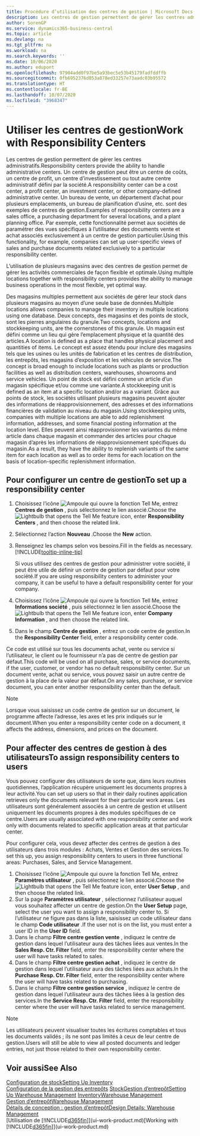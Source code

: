 ```yaml
---
title: Procédure d’utilisation des centres de gestion | Microsoft Docs
description: Les centres de gestion permettent de gérer les centres administratifs. Un centre de gestion peut être un centre de coût, un centre de profit, un centre d’investissement ou un autre centre administratif défini par la société.
author: SorenGP
ms.service: dynamics365-business-central
ms.topic: article
ms.devlang: na
ms.tgt_pltfrm: na
ms.workload: na
ms.search.keywords: ''
ms.date: 10/06/2020
ms.author: edupont
ms.openlocfilehash: 97904add0f97be5a93bec5e53b45179fadfddffb
ms.sourcegitcommit: 0fb6952376d853a878ed33257e73aadc03b95572
ms.translationtype: HT
ms.contentlocale: fr-BE
ms.lasthandoff: 10/07/2020
ms.locfileid: "3968347"
---
```

# <a name="work-with-responsibility-centers"></a><span data-ttu-id="2cb41-104">Utiliser les centres de gestion</span><span class="sxs-lookup"><span data-stu-id="2cb41-104">Work with Responsibility Centers</span></span>

<span data-ttu-id="2cb41-105">Les centres de gestion permettent de gérer les centres administratifs.</span><span class="sxs-lookup"><span data-stu-id="2cb41-105">Responsibility centers provide the ability to handle administrative centers.</span></span> <span data-ttu-id="2cb41-106">Un centre de gestion peut être un centre de coûts, un centre de profit, un centre d’investissement ou tout autre centre administratif défini par la société.</span><span class="sxs-lookup"><span data-stu-id="2cb41-106">A responsibility center can be a cost center, a profit center, an investment center, or other company-defined administrative center.</span></span> <span data-ttu-id="2cb41-107">Un bureau de vente, un département d’achat pour plusieurs emplacements, un bureau de planification d’usine, etc. sont des exemples de centres de gestion.</span><span class="sxs-lookup"><span data-stu-id="2cb41-107">Examples of responsibility centers are a sales office, a purchasing department for several locations, and a plant planning office.</span></span> <span data-ttu-id="2cb41-108">Par exemple, cette fonctionnalité permet aux sociétés de paramétrer des vues spécifiques à l’utilisateur des documents vente et achat associés exclusivement à un centre de gestion particulier.</span><span class="sxs-lookup"><span data-stu-id="2cb41-108">Using this functionality, for example, companies can set up user-specific views of sales and purchase documents related exclusively to a particular responsibility center.</span></span>  

<span data-ttu-id="2cb41-109">L’utilisation de plusieurs magasins avec des centres de gestion permet de gérer les activités commerciales de façon flexible et optimale.</span><span class="sxs-lookup"><span data-stu-id="2cb41-109">Using multiple locations together with responsibility centers provides the ability to manage business operations in the most flexible, yet optimal way.</span></span>

<span data-ttu-id="2cb41-110">Des magasins multiples permettent aux sociétés de gérer leur stock dans plusieurs magasins au moyen d’une seule base de données.</span><span class="sxs-lookup"><span data-stu-id="2cb41-110">Multiple locations allows companies to manage their inventory in multiple locations using one database.</span></span> <span data-ttu-id="2cb41-111">Deux concepts, des magasins et des points de stock, sont les pierres angulaires du granule.</span><span class="sxs-lookup"><span data-stu-id="2cb41-111">Two concepts, locations and stockkeeping units, are the cornerstones of this granule.</span></span> <span data-ttu-id="2cb41-112">Un magasin est défini comme un lieu qui gère l’emplacement physique et la quantité des articles.</span><span class="sxs-lookup"><span data-stu-id="2cb41-112">A location is defined as a place that handles physical placement and quantities of items.</span></span> <span data-ttu-id="2cb41-113">Le concept est assez étendu pour inclure des magasins tels que les usines ou les unités de fabrication et les centres de distribution, les entrepôts, les magasins d’exposition et les véhicules de service.</span><span class="sxs-lookup"><span data-stu-id="2cb41-113">The concept is broad enough to include locations such as plants or production facilities as well as distribution centers, warehouses, showrooms and service vehicles.</span></span> <span data-ttu-id="2cb41-114">Un point de stock est défini comme un article d’un magasin spécifique et/ou comme une variante.</span><span class="sxs-lookup"><span data-stu-id="2cb41-114">A stockkeeping unit is defined as an item at a specific location and/or as a variant.</span></span> <span data-ttu-id="2cb41-115">Grâce aux points de stock, les sociétés utilisant plusieurs magasins peuvent ajouter des informations de réapprovisionnement, des adresses et des informations financières de validation au niveau du magasin.</span><span class="sxs-lookup"><span data-stu-id="2cb41-115">Using stockkeeping units, companies with multiple locations are able to add replenishment information, addresses, and some financial posting information at the location level.</span></span> <span data-ttu-id="2cb41-116">Elles peuvent ainsi réapprovisionner les variantes du même article dans chaque magasin et commander des articles pour chaque magasin d’après les informations de réapprovisionnement spécifiques du magasin.</span><span class="sxs-lookup"><span data-stu-id="2cb41-116">As a result, they have the ability to replenish variants of the same item for each location as well as to order items for each location on the basis of location-specific replenishment information.</span></span>  

## <a name="to-set-up-a-responsibility-center"></a><span data-ttu-id="2cb41-117">Pour configurer un centre de gestion</span><span class="sxs-lookup"><span data-stu-id="2cb41-117">To set up a responsibility center</span></span>

1. <span data-ttu-id="2cb41-118">Choisissez l’icône ![Ampoule qui ouvre la fonction Tell Me](media/ui-search/search_small.png "Dites-moi ce que vous voulez faire"), entrez **Centres de gestion** , puis sélectionnez le lien associé.</span><span class="sxs-lookup"><span data-stu-id="2cb41-118">Choose the ![Lightbulb that opens the Tell Me feature](media/ui-search/search_small.png "Tell me what you want to do") icon, enter **Responsibility Centers** , and then choose the related link.</span></span>  
2. <span data-ttu-id="2cb41-119">Sélectionnez l’action **Nouveau** .</span><span class="sxs-lookup"><span data-stu-id="2cb41-119">Choose the **New** action.</span></span>  
3. <span data-ttu-id="2cb41-120">Renseignez les champs selon vos besoins.</span><span class="sxs-lookup"><span data-stu-id="2cb41-120">Fill in the fields as necessary.</span></span> [!INCLUDE[tooltip-inline-tip](includes/tooltip-inline-tip_md.md)]  

    <span data-ttu-id="2cb41-121">Si vous utilisez des centres de gestion pour administrer votre société, il peut être utile de définir un centre de gestion par défaut pour votre société.</span><span class="sxs-lookup"><span data-stu-id="2cb41-121">If you are using responsibility centers to administer your company, it can be useful to have a default responsibility center for your company.</span></span>
4. <span data-ttu-id="2cb41-122">Choisissez l’icône ![Ampoule qui ouvre la fonction Tell Me](media/ui-search/search_small.png "Dites-moi ce que vous voulez faire"), entrez **Informations société** , puis sélectionnez le lien associé.</span><span class="sxs-lookup"><span data-stu-id="2cb41-122">Choose the ![Lightbulb that opens the Tell Me feature](media/ui-search/search_small.png "Tell me what you want to do") icon, enter **Company Information** , and then choose the related link.</span></span>
5. <span data-ttu-id="2cb41-123">Dans le champ **Centre de gestion** , entrez un code centre de gestion.</span><span class="sxs-lookup"><span data-stu-id="2cb41-123">In the **Responsibility Center** field, enter a responsibility center code.</span></span>

<span data-ttu-id="2cb41-124">Ce code est utilisé sur tous les documents achat, vente ou service si l’utilisateur, le client ou le fournisseur n’a pas de centre de gestion par défaut.</span><span class="sxs-lookup"><span data-stu-id="2cb41-124">This code will be used on all purchase, sales, or service documents, if the user, customer, or vendor has no default responsibility center.</span></span> <span data-ttu-id="2cb41-125">Sur un document vente, achat ou service, vous pouvez saisir un autre centre de gestion à la place de la valeur par défaut.</span><span class="sxs-lookup"><span data-stu-id="2cb41-125">On any sales, purchase, or service document, you can enter another responsibility center than the default.</span></span>

> [!NOTE]  
> <span data-ttu-id="2cb41-126">Lorsque vous saisissez un code centre de gestion sur un document, le programme affecte l’adresse, les axes et les prix indiqués sur le document.</span><span class="sxs-lookup"><span data-stu-id="2cb41-126">When you enter a responsibility center code on a document, it affects the address, dimensions, and prices on the document.</span></span>  

## <a name="to-assign-responsibility-centers-to-users"></a><span data-ttu-id="2cb41-127">Pour affecter des centres de gestion à des utilisateurs</span><span class="sxs-lookup"><span data-stu-id="2cb41-127">To assign responsibility centers to users</span></span>

<span data-ttu-id="2cb41-128">Vous pouvez configurer des utilisateurs de sorte que, dans leurs routines quotidiennes, l’application récupère uniquement les documents propres à leur activité.</span><span class="sxs-lookup"><span data-stu-id="2cb41-128">You can set up users so that in their daily routines application retrieves only the documents relevant for their particular work areas.</span></span> <span data-ttu-id="2cb41-129">Les utilisateurs sont généralement associés à un centre de gestion et utilisent uniquement les documents propres à des modules spécifiques de ce centre.</span><span class="sxs-lookup"><span data-stu-id="2cb41-129">Users are usually associated with one responsibility center and work only with documents related to specific application areas at that particular center.</span></span>  

<span data-ttu-id="2cb41-130">Pour configurer cela, vous devez affecter des centres de gestion à des utilisateurs dans trois modules : Achats, Ventes et Gestion des services.</span><span class="sxs-lookup"><span data-stu-id="2cb41-130">To set this up, you assign responsibility centers to users in three functional areas: Purchases, Sales, and Service Management.</span></span>  

1. <span data-ttu-id="2cb41-131">Choisissez l’icône ![Ampoule qui ouvre la fonction Tell Me](media/ui-search/search_small.png "Dites-moi ce que vous voulez faire"), entrez **Paramètres utilisateur** , puis sélectionnez le lien associé.</span><span class="sxs-lookup"><span data-stu-id="2cb41-131">Choose the ![Lightbulb that opens the Tell Me feature](media/ui-search/search_small.png "Tell me what you want to do") icon, enter **User Setup** , and then choose the related link.</span></span>  
2. <span data-ttu-id="2cb41-132">Sur la page **Paramètres utilisateur** , sélectionnez l’utilisateur auquel vous souhaitez affecter un centre de gestion.</span><span class="sxs-lookup"><span data-stu-id="2cb41-132">On the **User Setup** page, select the user you want to assign a responsibility center to.</span></span> <span data-ttu-id="2cb41-133">Si l’utilisateur ne figure pas dans la liste, saisissez un code utilisateur dans le champ **Code utilisateur** .</span><span class="sxs-lookup"><span data-stu-id="2cb41-133">If the user not is on the list, you must enter a user ID in the **User ID** field.</span></span>  
3. <span data-ttu-id="2cb41-134">Dans le champ **Filtre centre gestion vente** , indiquez le centre de gestion dans lequel l’utilisateur aura des tâches liées aux ventes.</span><span class="sxs-lookup"><span data-stu-id="2cb41-134">In the **Sales Resp. Ctr. Filter** field, enter the responsibility center where the user will have tasks related to sales.</span></span>  
4. <span data-ttu-id="2cb41-135">Dans le champ **Filtre centre gestion achat** , indiquez le centre de gestion dans lequel l’utilisateur aura des tâches liées aux achats.</span><span class="sxs-lookup"><span data-stu-id="2cb41-135">In the **Purchase Resp. Ctr. Filter** field, enter the responsibility center where the user will have tasks related to purchasing.</span></span>  
5. <span data-ttu-id="2cb41-136">Dans le champ **Filtre centre gestion service** , indiquez le centre de gestion dans lequel l’utilisateur aura des tâches liées à la gestion des services.</span><span class="sxs-lookup"><span data-stu-id="2cb41-136">In the **Service Resp. Ctr. Filter** field, enter the responsibility center where the user will have tasks related to service management.</span></span>  

> [!NOTE]  
> <span data-ttu-id="2cb41-137">Les utilisateurs peuvent visualiser toutes les écritures comptables et tous les documents validés ; ils ne sont pas limités à ceux de leur centre de gestion.</span><span class="sxs-lookup"><span data-stu-id="2cb41-137">Users will still be able to view all posted documents and ledger entries, not just those related to their own responsibility center.</span></span>

## <a name="see-also"></a><span data-ttu-id="2cb41-138">Voir aussi</span><span class="sxs-lookup"><span data-stu-id="2cb41-138">See Also</span></span>

[<span data-ttu-id="2cb41-139">Configuration de stock</span><span class="sxs-lookup"><span data-stu-id="2cb41-139">Setting Up Inventory</span></span>](inventory-setup-inventory.md)  
<span data-ttu-id="2cb41-140">[Configuration de la gestion des entrepôts](warehouse-setup-warehouse.md)
[Stock](inventory-manage-inventory.md)[Gestion d’entrepôt](warehouse-manage-warehouse.md)</span><span class="sxs-lookup"><span data-stu-id="2cb41-140">[Setting Up Warehouse Management](warehouse-setup-warehouse.md)
[Inventory](inventory-manage-inventory.md)[Warehouse Management](warehouse-manage-warehouse.md)</span></span>  
[<span data-ttu-id="2cb41-141">Gestion d’entrepôt</span><span class="sxs-lookup"><span data-stu-id="2cb41-141">Warehouse Management</span></span>](warehouse-manage-warehouse.md)  
[<span data-ttu-id="2cb41-142">Détails de conception : gestion d’entrepôt</span><span class="sxs-lookup"><span data-stu-id="2cb41-142">Design Details: Warehouse Management</span></span>](design-details-warehouse-management.md)  
<span data-ttu-id="2cb41-143">[Utilisation de [!INCLUDE[d365fin](includes/d365fin_md.md)]](ui-work-product.md)</span><span class="sxs-lookup"><span data-stu-id="2cb41-143">[Working with [!INCLUDE[d365fin](includes/d365fin_md.md)]](ui-work-product.md)</span></span>  
